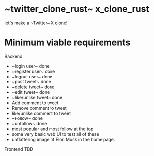 # ~twitter_clone_rust~ x_clone_rust
let's make a ~Twitter~ X clone!

# Minimum viable requirements

Backend
* ~login user~ done
* ~register user~ done
* ~logout user~ done
* ~post tweet~ done
* ~delete tweet~ done
* ~edit tweet~ done
* ~like/unlike tweet~ done
* Add comment to tweet
* Remove comment to tweet
* like/unlike comment to tweet
* ~Follow~ done
* ~unfollow~ done
* most popular and most follow at the top
* some very basic web UI to test all of these 
* unflattering image of Elon Musk in the home page. 

Frontend
TBD
